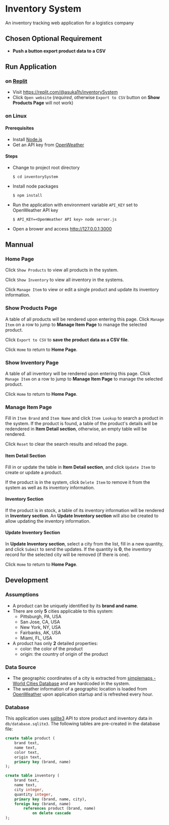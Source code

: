 # Inventory System
An inventory tracking web application for a logistics company
## Chosen Optional Requirement
- **Push a button export product data to a CSV**
## Run Application
### on [Replit](https://replit.com/)
- Visit https://replit.com/@asuka1h/inventorySystem
- Click `Open website` (*required*, otherwise `Export to CSV` button on **Show Products Page** will not work)
###  on Linux
#### Prerequisites
- Install [Node.js](https://nodejs.org/en/download/)
- Get an API key from [OpenWeather](https://openweathermap.org/)
#### Steps
- Change to project root directory
    ```
    $ cd inventorySystem
    ```
- Install node packages
    ```
    $ npm install
    ```
- Run the application with environment variable `API_KEY` set to OpenWeather API key
    ```
    $ API_KEY=<OpenWeather API key> node server.js
    ```
- Open a brower and access http://127.0.0.1:3000
## Mannual
### Home Page
Click `Show Products` to view all products in the system.

Click `Show Inventory` to view all inventory in the systems.

Click `Manage Item` to view or edit a single product and update its inventory information.
### Show Products Page
A table of all products will be rendered upon entering this page. Click `Manage Item` on a row to jump to **Manage Item Page** to manage the selected product.

Click `Export to CSV` to **save the product data as a CSV file**.

Click `Home` to return to **Home Page**.
### Show Inventory Page
A table of all inventory will be rendered upon entering this page. Click `Manage Item` on a row to jump to **Manage Item Page** to manage the selected product.

Click `Home` to return to **Home Page**.
### Manage Item Page
Fill in `Item Brand` and `Item Name` and click `Item Lookup` to search a product in the system. If the product is found, a table of the product's details will be redendered in **Item Detail section**, otherwise, an empty table will be rendered.

Click `Reset` to clear the search results and reload the page.
#### Item Detail Section
Fill in or update the table in **Item Detail section**, and click `Update Item` to create or update a product.

If the product is in the system, click `Delete Item` to remove it from the system as well as its inventory information.
#### Inventory Section
If the product is in stock, a table of its inventory information will be rendered in **Inventory section**. An **Update Inventory section** will also be created to allow updating the inventory information.
#### Update Inventory Section
In **Update Inventory section**, select a city from the list, fill in a new quantity, and click `Submit` to send the updates. If the quantity is **0**, the inventory record for the selected city will be removed (if there is one).

Click `Home` to return to **Home Page**.
## Development
### Assumptions
- A product can be uniquely identified by its **brand and name**.
- There are only **5** cities applicable to this system:
    - Pittsburgh, PA, USA
    - San Jose, CA, USA
    - New York, NY, USA
    - Fairbanks, AK, USA
    - Miami, FL, USA
- A product has only **2** detailed properties:
    - color: the color of the product
    - origin: the country of origin of the product
### Data Source
- The geographic coordinates of a city is extracted from [simplemaps - World Cities Database](https://simplemaps.com/data/world-cities) and are hardcoded in the system.
- The weather information of a geographic location is loaded from [OpenWeather](https://openweathermap.org/) upon application startup and is refreshed every hour.
### Database
This application uses [sqlite3](https://www.npmjs.com/package/sqlite3) API to store product and inventory data in `db/database.sqlite3`. The following tables are pre-created in the database file:
```sql
create table product (
    brand text,
    name text,
    color text,
    origin text,
    primary key (brand, name)
);

create table inventory (
    brand text,
    name text,
    city integer,
    quantity integer,
    primary key (brand, name, city),
    foreign key (brand, name)
        references product (brand, name)
            on delete cascade
);
```
